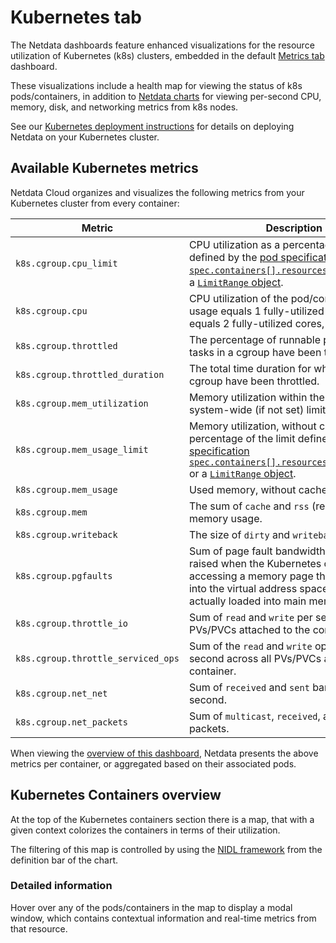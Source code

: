 # Kubernetes tab

The Netdata dashboards feature enhanced visualizations for the resource utilization of Kubernetes (k8s) clusters, embedded in the default [Metrics tab](https://github.com/netdata/netdata/blob/master/docs/dashboard/metrics-tab-and-single-node-tabs.md) dashboard.

These visualizations include a health map for viewing the status of k8s pods/containers, in addition to [Netdata charts](https://github.com/netdata/netdata/blob/master/docs/cloud/visualize/interact-new-charts.md) for viewing per-second CPU, memory, disk, and networking metrics from k8s nodes.

See our [Kubernetes deployment instructions](https://github.com/netdata/netdata/blob/master/packaging/installer/methods/kubernetes.md) for details on deploying Netdata on your Kubernetes cluster.

## Available Kubernetes metrics

Netdata Cloud organizes and visualizes the following metrics from your Kubernetes cluster from every container:

| Metric                             | Description                                                                                                                                                                                                                                                                                                                                                                                                                             |
|------------------------------------|-----------------------------------------------------------------------------------------------------------------------------------------------------------------------------------------------------------------------------------------------------------------------------------------------------------------------------------------------------------------------------------------------------------------------------------------|
| `k8s.cgroup.cpu_limit`             | CPU utilization as a percentage of the limit defined by the [pod specification `spec.containers[].resources.limits.cpu`](https://kubernetes.io/docs/concepts/configuration/manage-resources-containers/#resource-requests-and-limits-of-pod-and-container) or a [`LimitRange` object](https://kubernetes.io/docs/tasks/administer-cluster/manage-resources/cpu-default-namespace/#create-a-limitrange-and-a-pod).                       |
| `k8s.cgroup.cpu`                   | CPU utilization of the pod/container. 100% usage equals 1 fully-utilized core, 200% equals 2 fully-utilized cores, and so on.                                                                                                                                                                                                                                                                                                           |
| `k8s.cgroup.throttled`             | The percentage of runnable periods when tasks in a cgroup have been throttled.                                                                                                                                                                                                                                                                                                                                                          |
| `k8s.cgroup.throttled_duration`    | The total time duration for which tasks in a cgroup have been throttled.                                                                                                                                                                                                                                                                                                                                                                |
| `k8s.cgroup.mem_utilization`       | Memory utilization within the configured or system-wide (if not set) limits.                                                                                                                                                                                                                                                                                                                                                            |
| `k8s.cgroup.mem_usage_limit`       | Memory utilization, without cache, as a percentage of the limit defined by the [pod specification `spec.containers[].resources.limits.memory`](https://kubernetes.io/docs/concepts/configuration/manage-resources-containers/#resource-requests-and-limits-of-pod-and-container) or a [`LimitRange` object](https://kubernetes.io/docs/tasks/administer-cluster/manage-resources/cpu-default-namespace/#create-a-limitrange-and-a-pod). |
| `k8s.cgroup.mem_usage`             | Used memory, without cache.                                                                                                                                                                                                                                                                                                                                                                                                             |
| `k8s.cgroup.mem`                   | The sum of `cache` and `rss` (resident set size) memory usage.                                                                                                                                                                                                                                                                                                                                                                          |
| `k8s.cgroup.writeback`             | The size of `dirty` and `writeback` cache.                                                                                                                                                                                                                                                                                                                                                                                              |
| `k8s.cgroup.pgfaults`              | Sum of page fault bandwidth, which are raised when the Kubernetes cluster tries accessing a memory page that is mapped into the virtual address space, but not actually loaded into main memory.                                                                                                                                                                                                                                        |
| `k8s.cgroup.throttle_io`           | Sum of `read` and `write` per second across all PVs/PVCs attached to the container.                                                                                                                                                                                                                                                                                                                                                     |
| `k8s.cgroup.throttle_serviced_ops` | Sum of the `read` and `write` operations per second across all PVs/PVCs attached to the container.                                                                                                                                                                                                                                                                                                                                      |
| `k8s.cgroup.net_net`               | Sum of `received` and `sent` bandwidth per second.                                                                                                                                                                                                                                                                                                                                                                                      |
| `k8s.cgroup.net_packets`           | Sum of `multicast`, `received`, and `sent` packets.                                                                                                                                                                                                                                                                                                                                                                                     |


When viewing the [overview of this dashboard](#kubernetes-containers-overview), Netdata presents the above metrics per container, or aggregated based on
their associated pods.

## Kubernetes Containers overview

At the top of the Kubernetes containers section there is a map, that with a given context colorizes the containers in terms of their utilization.

The filtering of this map is controlled by using the [NIDL framework](https://github.com/netdata/netdata/blob/master/docs/cloud/visualize/interact-new-charts.md#nidl-framework) from the definition bar of the chart.

### Detailed information

Hover over any of the pods/containers in the map to display a modal window, which contains contextual information and real-time metrics from that resource.

